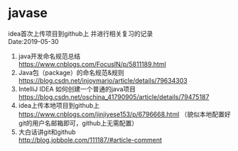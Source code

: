 # javase
idea首次上传项目到github上 并进行相关复习的记录   
   Date:2019-05-30
1. java开发命名规范总结  
https://www.cnblogs.com/FocusIN/p/5811189.html
2. Java包（package）的命名规范&规则  
https://blog.csdn.net/injoymario/article/details/79634303
3. IntelliJ IDEA 如何创建一个普通的java项目  
https://blog.csdn.net/oschina_41790905/article/details/79475187  
4. idea上传本地项目到github上  
https://www.cnblogs.com/jinjiyese153/p/6796668.html （貌似本地配置好git的用户名邮箱即可，github上无需配置）
5. 大白话讲git和github  
http://blog.jobbole.com/111187/#article-comment
